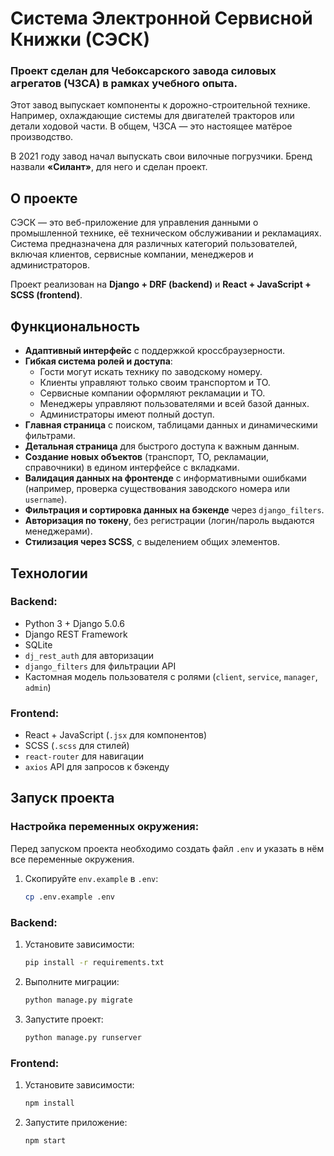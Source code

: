 # Система Электронной Сервисной Книжки (СЭСК)
### Проект сделан для Чебоксарского завода силовых агрегатов (**ЧЗСА**) в рамках учебного опыта. 
Этот завод выпускает компоненты к дорожно-строительной технике. Например, охлаждающие системы для двигателей тракторов или детали ходовой части. В общем, ЧЗСА — это настоящее матёрое производство.

В 2021 году завод начал выпускать свои вилочные погрузчики. Бренд назвали **«Силант»**, для него и сделан проект.
## О проекте

СЭСК — это веб-приложение для управления данными о промышленной технике, её техническом обслуживании и рекламациях. Система предназначена для различных категорий пользователей, включая клиентов, сервисные компании, менеджеров и администраторов.

Проект реализован на **Django + DRF (backend)** и **React + JavaScript + SCSS (frontend)**.

## Функциональность

- **Адаптивный интерфейс** с поддержкой кроссбраузерности.
- **Гибкая система ролей и доступа**:
  - Гости могут искать технику по заводскому номеру.
  - Клиенты управляют только своим транспортом и ТО.
  - Сервисные компании оформляют рекламации и ТО.
  - Менеджеры управляют пользователями и всей базой данных.
  - Администраторы имеют полный доступ.
- **Главная страница** с поиском, таблицами данных и динамическими фильтрами.
- **Детальная страница** для быстрого доступа к важным данным.
- **Создание новых объектов** (транспорт, ТО, рекламации, справочники) в едином интерфейсе с вкладками.
- **Валидация данных на фронтенде** с информативными ошибками (например, проверка существования заводского номера или `username`).
- **Фильтрация и сортировка данных на бэкенде** через `django_filters`.
- **Авторизация по токену**, без регистрации (логин/пароль выдаются менеджерами).
- **Стилизация через SCSS**, с выделением общих элементов.

## Технологии

### Backend:
- Python 3 + Django 5.0.6
- Django REST Framework
- SQLite
- `dj_rest_auth` для авторизации
- `django_filters` для фильтрации API
- Кастомная модель пользователя с ролями (`client`, `service`, `manager`, `admin`)

### Frontend:
- React + JavaScript (`.jsx` для компонентов)
- SCSS (`.scss` для стилей)
- `react-router` для навигации
- `axios` API для запросов к бэкенду

## Запуск проекта

### Настройка переменных окружения:

Перед запуском проекта необходимо создать файл `.env` и указать в нём все переменные окружения.

1. Скопируйте `env.example` в `.env`:
   ```sh
   cp .env.example .env

### Backend:
1. Установите зависимости:
   ```sh
   pip install -r requirements.txt
2. Выполните миграции:
   ```sh
   python manage.py migrate
3. Запустите проект:
   ```sh
   python manage.py runserver

### Frontend:
1. Установите зависимости:
   ```sh
   npm install
2. Запустите приложение:
   ```sh
   npm start
